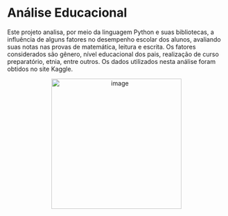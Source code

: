 # Análise Educacional

Este projeto analisa, por meio da linguagem Python e suas bibliotecas, a influência de alguns fatores no desempenho escolar dos alunos, avaliando suas notas nas provas de matemática, leitura e escrita. Os fatores considerados são gênero, nível educacional dos pais, realização de curso preparatório, etnia, entre outros. Os dados utilizados nesta análise foram obtidos no site Kaggle.

<div style="text-align: center;">
  <img src="https://github.com/user-attachments/assets/c20706a0-bba0-4130-a125-43a6925f0a1f" alt="image" width="300"/>
</div>
